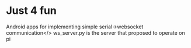 # Just 4 fun
Android apps for implementing simple serial->websocket communication</>
ws_server.py is the server that proposed to operate on pi
